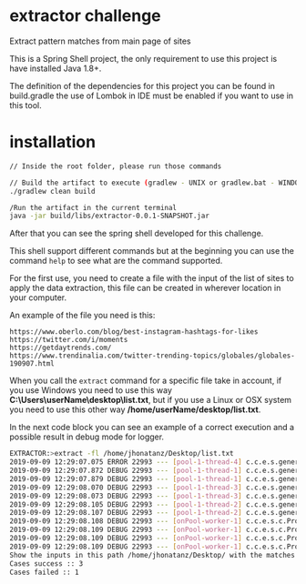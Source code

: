 # extractor challenge
Extract pattern matches from main page of sites

This is a Spring Shell project, the only requirement to use this project 
is have installed Java 1.8+.

The definition of the dependencies for this project you can be found in 
build.gradle the use of Lombok in IDE must be enabled if you want to use in this tool.

# installation

```bash
// Inside the root folder, please run those commands

// Build the artifact to execute (gradlew - UNIX or gradlew.bat - WINDOWS)
./gradlew clean build

/Run the artifact in the current terminal
java -jar build/libs/extractor-0.0.1-SNAPSHOT.jar
```

After that you can see the spring shell developed for this challenge.

This shell support different commands but at the beginning you can use 
the command `help` to see what are the command supported.

For the first use, you need to create a file with the input of the list of sites 
to apply the data extraction, this file can be created in wherever location in your 
computer.

An example of the file you need is this:
```vi
https://www.oberlo.com/blog/best-instagram-hashtags-for-likes
https://twitter.com/i/moments
https://getdaytrends.com/
https://www.trendinalia.com/twitter-trending-topics/globales/globales-190907.html
```

When you call the `extract` command for a specific file take in account, if you use 
Windows you need to use this way **C:\\Users\\userName\\desktop\\list.txt**, but 
if you use a Linux or OSX system you need to use this other way 
**/home/userName/desktop/list.txt**.

In the next code block you can see an example of a correct execution and a possible 
result in debug mode for logger.
```bash
EXTRACTOR:>extract -fl /home/jhonatanz/Desktop/list.txt
2019-09-09 12:29:07.075 ERROR 22993 --- [pool-1-thread-4] c.c.e.s.generator.HashTagGenerator       : Illegal character in path at index 81: https://www.trendinalia.com/twitter-trending-topics/globales/globales-190907.html<Paste> is an unknown host 
2019-09-09 12:29:07.872 DEBUG 22993 --- [pool-1-thread-1] c.c.e.s.generator.HashTagGenerator       : site: https://www.oberlo.com/blog/best-instagram-hashtags-for-likes - length: 40382 
2019-09-09 12:29:07.879 DEBUG 22993 --- [pool-1-thread-1] c.c.e.s.generator.HashTagGenerator       : 193 matches found in url https://www.oberlo.com/blog/best-instagram-hashtags-for-likes 
2019-09-09 12:29:08.070 DEBUG 22993 --- [pool-1-thread-3] c.c.e.s.generator.HashTagGenerator       : site: https://getdaytrends.com/ - length: 15050 
2019-09-09 12:29:08.073 DEBUG 22993 --- [pool-1-thread-3] c.c.e.s.generator.HashTagGenerator       : 25 matches found in url https://getdaytrends.com/ 
2019-09-09 12:29:08.105 DEBUG 22993 --- [pool-1-thread-2] c.c.e.s.generator.HashTagGenerator       : site: https://twitter.com/i/moments - length: 22244 
2019-09-09 12:29:08.107 DEBUG 22993 --- [pool-1-thread-2] c.c.e.s.generator.HashTagGenerator       : 0 matches found in url https://twitter.com/i/moments 
2019-09-09 12:29:08.108 DEBUG 22993 --- [onPool-worker-1] c.c.e.s.c.ProcessParallelManager         : https://www.oberlo.com/blog/best-instagram-hashtags-for-likes 
2019-09-09 12:29:08.109 DEBUG 22993 --- [onPool-worker-1] c.c.e.s.c.ProcessParallelManager         : https://twitter.com/i/moments 
2019-09-09 12:29:08.109 DEBUG 22993 --- [onPool-worker-1] c.c.e.s.c.ProcessParallelManager         : https://getdaytrends.com/ 
2019-09-09 12:29:08.109 DEBUG 22993 --- [onPool-worker-1] c.c.e.s.c.ProcessParallelManager         : https://www.trendinalia.com/twitter-trending-topics/globales/globales-190907.html<Paste> 
Show the inputs in this path /home/jhonatanz/Desktop/ with the matches found in all sites 
Cases success :: 3 
Cases failed :: 1 
```
